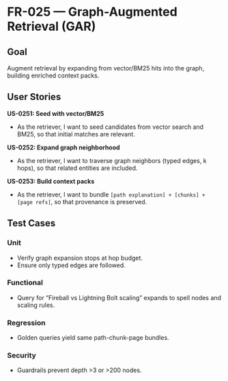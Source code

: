 # FR-025 — Graph-Augmented Retrieval (GAR)

## Goal
Augment retrieval by expanding from vector/BM25 hits into the graph, building enriched context packs.

## User Stories

**US-0251: Seed with vector/BM25**
- As the retriever, I want to seed candidates from vector search and BM25, so that initial matches are relevant.

**US-0252: Expand graph neighborhood**
- As the retriever, I want to traverse graph neighbors (typed edges, k hops), so that related entities are included.

**US-0253: Build context packs**
- As the retriever, I want to bundle `[path explanation] + [chunks] + [page refs]`, so that provenance is preserved.

## Test Cases

### Unit
- Verify graph expansion stops at hop budget.  
- Ensure only typed edges are followed.  

### Functional
- Query for “Fireball vs Lightning Bolt scaling” expands to spell nodes and scaling rules.

### Regression
- Golden queries yield same path-chunk-page bundles.

### Security
- Guardrails prevent depth >3 or >200 nodes.  

